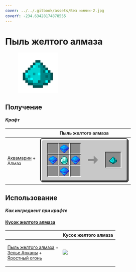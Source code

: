 ```yaml
---
cover: ../../.gitbook/assets/Без имени-2.jpg
coverY: -234.63428174878555
---
```


# Пыль желтого алмаза

<figure><img src="../../.gitbook/assets/medium_128.png" alt=""><figcaption></figcaption></figure>

## Получение

#### _Крафт_

| ㅤ                                                       |  Пыль желтого алмаза                  |
| ------------------------------------------------------- | ------------------------------------- |
| <p><a href="aquamarine.md">Аквамарин</a> +<br>Алмаз</p> | ![](../../.gitbook/assets/medium.png) |

## Использование

#### _Как ингредиент при крафте_

#### [Кусок желтого алмаза](yellow_diamond_chunk.md)

| ㅤ                                                                                                                                                       |  Кусок желтого алмаза                                 |
| ------------------------------------------------------------------------------------------------------------------------------------------------------- | ----------------------------------------------------- |
| <p><a href="medium.md">Пыль желтого алмаза</a> +<br><a href="weak_arcana_potion.md">Зелье Арканы</a> +<br><a href="fury_fire.md">Яростный огонь</a></p> | ![](../../.gitbook/assets/yellow\_diamond\_chunk.png) |

